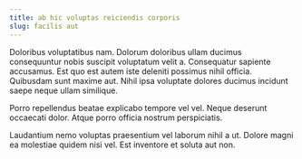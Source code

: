 ```yaml
---
title: ab hic voluptas reiciendis corporis
slug: facilis aut
---
```


Doloribus voluptatibus nam. Dolorum doloribus ullam ducimus consequuntur nobis suscipit voluptatum velit a. Consequatur sapiente accusamus. Est quo est autem iste deleniti possimus nihil officia. Quibusdam sunt maxime aut. Nihil ipsa voluptate dolores ducimus incidunt saepe neque ullam similique.

Porro repellendus beatae explicabo tempore vel vel. Neque deserunt occaecati dolor. Atque porro officia nostrum perspiciatis.

Laudantium nemo voluptas praesentium vel laborum nihil a ut. Dolore magni ea molestiae quidem nisi vel. Est inventore et soluta aut non.
